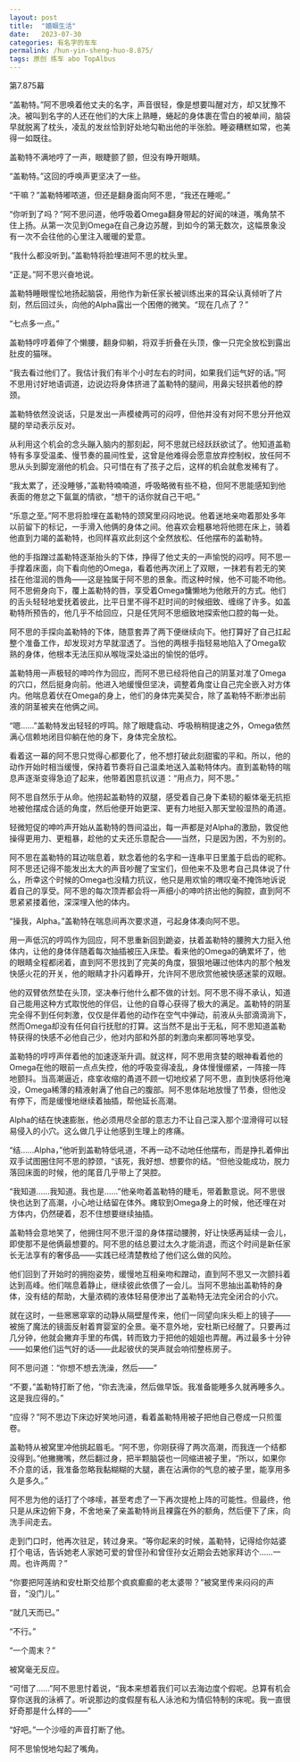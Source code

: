 ```yaml
---
layout: post
title:  "婚姻生活"
date:   2023-07-30
categories: 有名字的车车
permalink: /hun-yin-sheng-huo-8.875/
tags: 原创 练车 abo TopAlbus
---
```



第7.875幕


“盖勒特。”阿不思唤着他丈夫的名字，声音很轻，像是想要叫醒对方，却又犹豫不决。被叫到名字的人还在他们的大床上熟睡，蜷起的身体裹在雪白的被单间，脑袋早就脱离了枕头，凌乱的发丝恰到好处地勾勒出他的半张脸。睡姿糟糕如常，也美得一如既往。

盖勒特不满地哼了一声，眼睫颤了颤，但没有睁开眼睛。

“盖勒特。”这回的呼唤声更坚决了一些。

“干嘛？”盖勒特嘟哝道，但还是翻身面向阿不思，“我还在睡呢。”

“你听到了吗？”阿不思问道，他呼吸着Omega翻身带起的好闻的味道，嘴角禁不住上扬。从第一次见到Omega在自己身边苏醒，到如今的第无数次，这幅景象没有一次不会往他的心里注入暖暖的爱意。

“我什么都没听到。”盖勒特将脸埋进阿不思的枕头里。

“正是。”阿不思兴奋地说。

盖勒特睡眼惺忪地扬起脑袋，用他作为新任家长被训练出来的耳朵认真倾听了片刻，然后回过头，向他的Alpha露出一个困倦的微笑。“现在几点了？”

“七点多一点。”

盖勒特哼哼着伸了个懒腰，翻身仰躺，将双手折叠在头顶，像一只完全放松到露出肚皮的猫咪。

“我去看过他们了。我估计我们有半个小时左右的时间，如果我们运气好的话。”阿不思用讨好地语调道，边说边将身体挤进了盖勒特的腿间，用鼻尖轻拱着他的脖颈。

盖勒特依然没说话，只是发出一声模棱两可的闷哼，但他并没有对阿不思分开他双腿的举动表示反对。

从利用这个机会的念头蹦入脑内的那刻起，阿不思就已经跃跃欲试了。他知道盖勒特有多享受温柔、慢节奏的晨间性爱，这曾是他难得会愿意放弃控制权，放任阿不思从头到脚宠溺他的机会。只可惜在有了孩子之后，这样的机会就愈发稀有了。

“我太累了，还没睡够，”盖勒特喃喃道，呼吸略微有些不稳，但阿不思能感知到他表面的倦怠之下氤氲的情欲，“想干的话你就自己干吧。”

“乐意之至。”阿不思将脸埋在盖勒特的颈窝里闷闷地说。他着迷地亲吻着那处多年以前留下的标记，一手滑入他俩的身体之间。他喜欢会粗暴地将他摁在床上，骑着他直到力竭的盖勒特，也同样喜欢此刻这个全然放松、任他摆布的盖勒特。

他的手指蹭过盖勒特逐渐抬头的下体，挣得了他丈夫的一声愉悦的闷哼。阿不思一手撑着床面，向下看向他的Omega，看着他再次闭上了双眼，一抹若有若无的笑挂在他湿润的唇角——这是独属于阿不思的景象。而这种时候，他不可能不吻他。阿不思俯身向下，覆上盖勒特的唇，享受着Omega慵懒地为他敞开的方式。他们的舌头轻轻地爱抚着彼此，比平日里不得不赶时间的时候细致、缠绵了许多。如盖勒特所预告的，他几乎不给回应，只是任凭阿不思细致地探索他口腔的每一处。

阿不思的手探向盖勒特的下体，随意套弄了两下便继续向下。他打算好了自己扛起整个准备工作，却发现对方早就湿透了。当他的两根手指轻易地陷入了Omega软熟的身体，他根本无法压抑从喉咙深处溢出的愉悦的低哼。

盖勒特用一声极轻的呻吟作为回应，而阿不思已经将他自己的阴茎对准了Omega的穴口，然后挺身向前。他进入地缓慢但坚决，调整着角度让自己完全嵌入对方体内。他喘息着伏在Omega的身上，他们的身体完美契合，除了盖勒特不断渗出前液的阴茎被夹在他俩之间。

“嗯……”盖勒特发出轻轻的哼鸣。除了眼睫翕动、呼吸稍稍提速之外，Omega依然满心信赖地闭目仰躺在他的身下，身体完全放松。

看着这一幕的阿不思只觉得心都要化了，他不想打破此刻甜蜜的平和。所以，他的动作开始时相当缓慢，保持着节奏将自己温柔地送入盖勒特体内。直到盖勒特的喘息声逐渐变得急迫了起来，他带着困意抗议道：“用点力，阿不思。”

阿不思自然乐于从命。他捞起盖勒特的双腿，感受着自己身下柔韧的躯体毫无抗拒地被他摆成合适的角度，然后他便开始更深、更有力地挺入那天堂般湿热的甬道。

轻微短促的呻吟声开始从盖勒特的唇间溢出，每一声都是对Alpha的激励，敦促他操得更用力、更粗暴，趁他的丈夫还乐意配合——当然，只是因为困，不为别的。

阿不思在盖勒特的耳边喘息着，默念着他的名字和一连串平日里羞于启齿的昵称。阿不思还记得不能发出太大的声音吵醒了宝宝们，但他来不及思考自己具体说了什么，所幸这个时候的Omega也没精力抗议，他只是用欢愉的喟叹毫不掩饰地诉说着自己的享受。阿不思的每次顶弄都会将一声细小的呻吟挤出他的胸腔，直到阿不思紧紧搂着他，深深埋入他的体内。

“操我，Alpha。”盖勒特在喘息间再次要求道，弓起身体凑向阿不思。

用一声低沉的哼鸣作为回应，阿不思重新回到跪姿，扶着盖勒特的腰胯大力挺入他体内，让他的身体伴随着每次抽插被压入床垫。看来他的Omega的确累坏了，他的眼睛全程都闭着，直到阿不思找到了完美的角度，狠狠地碾过他体内的那个触发快感火花的开关，他的眼睛才扑闪着睁开，允许阿不思欣赏他被快感迷蒙的双眼。

他的双臂依然垫在头顶，坚决奉行他什么都不做的计划。阿不思不得不承认，知道自己能用这种方式取悦他的伴侣，让他的自尊心获得了极大的满足。盖勒特的阴茎完全得不到任何刺激，仅仅是伴着他的动作在空气中弹动，前液从头部滴滴淌下，然而Omega却没有任何自行抚慰的打算。这当然不是出于无私，阿不思知道盖勒特获得的快感不必他自己少，他对内部和外部的刺激向来都同等地享受。

盖勒特的哼哼声伴着他的加速逐渐升调。就这样，阿不思用贪婪的眼神看着他的Omega在他的眼前一点点失控，他的呼吸变得凌乱，身体慢慢绷紧，一阵接一阵地颤抖。当高潮逼近，痉挛收缩的甬道不顾一切地绞紧了阿不思，直到快感将他淹没，Omega稀薄的精液射满了他自己的腹部。阿不思体贴地放慢了节奏，但他没有停下，而是缓慢地继续着抽插，帮他延长高潮。

Alpha的结在快速膨胀，他必须用尽全部的意志力不让自己深入那个湿滑得可以轻易侵入的小穴。这么做几乎让他感到生理上的疼痛。

“结……Alpha，”他听到盖勒特低吼道，不再一动不动地任他摆布，而是挣扎着伸出双手试图圈住阿不思的脖颈，“该死，我好想、想要你的结。“但他没能成功，脱力落回床面的时候，他的尾音几乎带上了哭腔。

“我知道……我知道。我也是……”他亲吻着盖勒特的睫毛，带着歉意说。阿不思很快也达到了高潮，小心地让结留在体外。瘫软到Omega身上的时候，他还埋在对方体内，仍然硬着，忍不住想要继续抽插。

盖勒特会意地笑了，他拥住阿不思汗湿的身体摆动腰胯，好让快感再延续一会儿，即使那不是他俩最想要的。阿不思的结总要过太久才能消退，而这个时间是新任家长无法享有的奢侈品——实践已经清楚教给了他们这么做的风险。

他们回到了开始时的拥抱姿势，缓慢地互相亲吻和蹭动，直到阿不思又一次颤抖着达到高峰。他们喘息着静止，继续彼此依偎了一会儿。当阿不思抽出盖勒特的身体，没有结的帮助，大量浓稠的液体轻易便渗出了盖勒特无法完全闭合的小穴。

就在这时，一些窸窸窣窣的动静从隔壁屋传来，他们一同望向床头柜上的镜子——被施了魔法的镜面反射着育婴室的全景。毫不意外地，安杜斯已经醒了。只要再过几分钟，他就会撇弃手里的布偶，转而致力于把他的姐姐也弄醒。再过最多十分钟——如果他们运气好的话——此起彼伏的哭声就会响彻整栋房子。

阿不思问道：“你想不想去洗澡，然后——”

“不要，”盖勒特打断了他，“你去洗澡，然后做早饭。我准备能睡多久就再睡多久。这是我应得的。”

“应得？”阿不思边下床边好笑地问道，看着盖勒特用被子把他自己卷成一只煎蛋卷。

盖勒特从被窝里冲他挑起眉毛。“阿不思，你刚获得了两次高潮，而我连一个结都没得到。”他撇撇嘴，然后翻过身，把半颗脑袋也一同缩进被子里，“所以，如果你不介意的话，我准备忽略我黏糊糊的大腿，裹在沾满你的气息的被子里，能享用多久是多久。”

阿不思为他的话打了个哆嗦，甚至考虑了一下再次提枪上阵的可能性。但最终，他只是从床边俯下身，不舍地亲了亲盖勒特尚且裸露在外的额角，然后便下了床，向洗手间走去。

走到门口时，他再次驻足，转过身来。“等你起来的时候，盖勒特，记得给你姑婆打个电话，告诉她老人家她可爱的曾侄孙和曾侄孙女近期会去她家拜访个……一周。也许两周？”

“你要把阿莲纳和安杜斯交给那个疯疯癫癫的老太婆带？”被窝里传来闷闷的声音，“没门儿。”

“就几天而已。”

“不行。”

“一个周末？”

被窝毫无反应。

“可惜了……”阿不思思忖着说，“我本来想着我们可以去海边度个假呢。总算有机会穿你送我的泳裤了。听说那边的度假屋有私人泳池和为情侣特制的床呢。我一直很好奇那是什么样的——”

“好吧。”一个沙哑的声音打断了他。

阿不思愉悦地勾起了嘴角。





